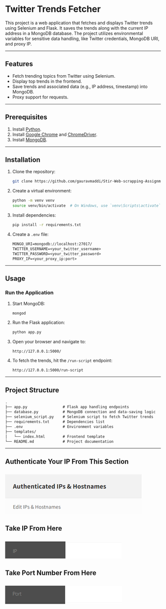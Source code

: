 # Twitter Trends Fetcher

This project is a web application that fetches and displays Twitter trends using Selenium and Flask. It saves the trends along with the current IP address in a MongoDB database. The project utilizes environmental variables for sensitive data handling, like Twitter credentials, MongoDB URI, and proxy IP.

---

## Features
- Fetch trending topics from Twitter using Selenium.
- Display top trends in the frontend.
- Save trends and associated data (e.g., IP address, timestamp) into MongoDB.
- Proxy support for requests.

---

## Prerequisites
1. Install [Python](https://www.python.org/).
2. Install [Google Chrome](https://www.google.com/chrome/) and [ChromeDriver](https://sites.google.com/chromium.org/driver/).
3. Install [MongoDB](https://www.mongodb.com/try/download/community).

---

## Installation

1. Clone the repository:
   ```bash
   git clone https://github.com/gauravmaddi/Stir-Web-scrapping-Assignment.git
   
   ```

2. Create a virtual environment:
   ```bash
   python -m venv venv
   source venv/bin/activate  # On Windows, use `venv\Scripts\activate`
   ```

3. Install dependencies:
   ```bash
   pip install -r requirements.txt
   ```

4. Create a `.env` file:
   ```env
   MONGO_URI=mongodb://localhost:27017/
   TWITTER_USERNAME=<your_twitter_username>
   TWITTER_PASSWORD=<your_twitter_password>
   PROXY_IP=<your_proxy_ip:port>
   ```

---

## Usage

### Run the Application

1. Start MongoDB:
   ```bash
   mongod
   ```

2. Run the Flask application:
   ```bash
   python app.py
   ```

3. Open your browser and navigate to:
   ```
   http://127.0.0.1:5000/
   ```

4. To fetch the trends, hit the `/run-script` endpoint:
   ```
   http://127.0.0.1:5000/run-script
   ```

---

## Project Structure

```plaintext
.
├── app.py                # Flask app handling endpoints
├── database.py           # MongoDB connection and data-saving logic
├── selenium_script.py    # Selenium script to fetch Twitter trends
├── requirements.txt      # Dependencies list
├── .env                  # Environment variables
├── templates/
│   └── index.html        # Frontend template
└── README.md             # Project documentation
```
---

## Authenticate Your IP From This Section 

![alt text](./img/image.png)
---
## Take IP From Here 

![alt text](./img/image-3.png)
---
## Take Port Number From Here 

![alt text](./img/Screenshot%202025-01-05%20193546.png)
---

